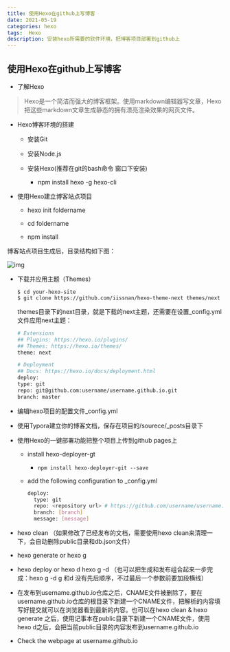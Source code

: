 ```yaml
---
title: 使用Hexo在github上写博客
date: 2021-05-19
categories: hexo
tags:  Hexo
description: 安装hexo所需要的软件环境，把博客项目部署到github上
---
```


## 使用Hexo在github上写博客

* 了解Hexo

> Hexo是一个简洁而强大的博客框架。使用markdown编辑器写文章，Hexo把这些markdown文章生成静态的拥有漂亮渲染效果的网页文件。

* Hexo博客环境的搭建

  * 安装Git

  * 安装Node.js

  * 安装Hexo(推荐在git的bash命令 窗口下安装)

    * npm install hexo  -g hexo-cli

      

* 使用Hexo建立博客站点项目

  * hexo init   foldername

  * cd   foldername

  * npm install

<!--more-->

 博客站点项目生成后，目录结构如下图：

![img](https://www.xianshansky.top/img/hexo/configfile.jpg)

* 下载并应用主题（Themes）

  ```
  $ cd your-hexo-site
  $ git clone https://github.com/iissnan/hexo-theme-next themes/next
  ```

  themes目录下的next目录，就是下载的next主题，还需要在设置_config.yml文件应用next主题：

  ```bash
  # Extensions
  ## Plugins: https://hexo.io/plugins/
  ## Themes: https://hexo.io/themes/
  theme: next
  
  # Deployment
  ## Docs: https://hexo.io/docs/deployment.html
  deploy:
  type: git
  repo: git@github.com:username/username.github.io.git
  branch: master
  ```

  

* 编辑hexo项目的配置文件_config.yml

* 使用Typora建立你的博客文档，保存在项目的/sourece/_posts目录下

* 使用Hexo的一键部署功能把整个项目上传到github pages上

  * install hexo-deployer-gt

    * ```
      npm install hexo-deployer-git --save
      ```

  * add the following configuration to _config.yml

    ```bash
    deploy:
      type: git
      repo: <repository url> # https://github.com/username/username.github.io
      branch: [branch]
      message: [message]
    ```
  
* hexo clean  （如果修改了已经发布的文档，需要使用hexo clean来清理一下，会自动删除public目录和db.json文件） 
  
* hexo generate   or hexo g 
  
*  hexo deploy     or hexo d      hexo g -d   （也可以把生成和发布组合起来一步完成：hexo g -d   g  和d  没有先后顺序，不过最后一个参数前要加段横线）
  
*  在发布到username.github.io仓库之后，CNAME文件被删除了，要在username.github.io仓库的根目录下新建一个CNAME文件，把解析的内容填写好提交就可以在浏览器看到最新的内容。也可以在hexo  clean & hexo generate 之后，使用记事本在public目录下新建一个CNAME文件，使用hexo d之后，会把当前public目录的内容发布到username.github.io
  
* Check the webpage at username.github.io

​       
